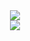 <div align="center">
<img src="https://moe-counter.glitch.me/get/@:maliqto?theme=rule34">
</div>

<div align="center">
  <img src="https://media.tenor.com/A-Cc_uGZVQEAAAAj/lain-serial-experiments-lain.gif"></img>
</div>
